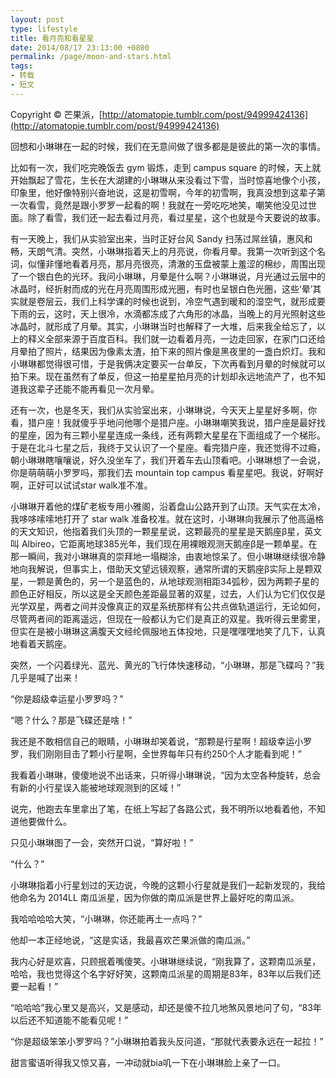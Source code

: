 ```yaml
---
layout: post
type: lifestyle
title: 看月亮和看星星
date: 2014/08/17 23:13:00 +0800
permalink: /page/moon-and-stars.html
tags:
- 转载
- 短文
---
```


Copyright &copy; 芒果派，[http://atomatopie.tumblr.com/post/94999424136](http://atomatopie.tumblr.com/post/94999424136)

回想和小琳琳在一起的时候，我们在无意间做了很多都是是彼此的第一次的事情。

比如有一次，我们吃完晚饭去 gym 锻炼，走到 campus square 的时候，天上就开始飘起了雪花，生长在大湖建的小琳琳从来没看过下雪，当时惊喜地像个小孩，印象里，他好像特别兴奋地说，这是初雪啊，今年的初雪啊，我真没想到这辈子第一次看雪，竟然是跟小罗罗一起看的啊！我就在一旁吃吃地笑，嘲笑他没见过世面。除了看雪，我们还一起去看过月亮，看过星星，这个也就是今天要说的故事。

有一天晚上，我们从实验室出来，当时正好台风 Sandy 扫荡过屌丝镇，惠风和畅，天朗气清。突然，小琳琳指着天上的月亮说，你看月晕。我第一次听到这个名词，似懂非懂地看着月亮，那月亮很亮，清澈的玉盘被蒙上羞涩的棉纱，周围出现了一个银白色的光环。我问小琳琳，月晕是什么啊？小琳琳说，月光通过云层中的冰晶时，经折射而成的光在月亮周围形成光圈，有时也呈银白色光圈，这些‘晕’其实就是卷层云，我们上科学课的时候也说到，冷空气遇到暖和的湿空气，就形成要下雨的云，这时，天上很冷，水滴都冻成了六角形的冰晶，当晚上的月光照射这些冰晶时，就形成了月晕。其实，小琳琳当时也解释了一大堆，后来我全给忘了，以上的释义全部来源于百度百科。我们就一边看着月亮，一边走回家，在家门口还给月晕拍了照片，结果因为像素太渣，拍下来的照片像是黑夜里的一盏白炽灯。我和小琳琳都觉得很可惜，于是我俩决定要买一台单反，下次再看到月晕的时候就可以拍下来。现在虽然有了单反，但这一拍星星拍月亮的计划却永远地流产了，也不知道我这辈子还能不能再看见一次月晕。

还有一次，也是冬天，我们从实验室出来，小琳琳说，今天天上星星好多啊，你看，猎户座！我就傻乎乎地问他哪个是猎户座。小琳琳嘲笑我说，猎户座是最好找的星座，因为有三颗小星星连成一条线，还有两颗大星星在下面组成了一个梯形。于是在北斗七星之后，我终于又认识了一个星座。看完猎户座，我还觉得不过瘾，朝小琳琳瞎嚷嚷说，好久没坐车了，我们开着车去山顶看吧。小琳琳想了一会说，你是萌萌萌小罗罗吗，那我们去 mountain top campus 看星星吧。我说，好啊好啊，正好可以试试star walk准不准。

小琳琳开着他的煤矿老板专用小雅阁，沿着盘山公路开到了山顶。天气实在太冷，我哆哆嗦嗦地打开了 star walk 准备校准。就在这时，小琳琳向我展示了他高逼格的天文知识，他指着我们头顶的一颗星星说，这颗最亮的星星是天鹅座β星，英文叫 Albireo，它距离地球385光年，我们现在用裸眼观测天鹅座β是一颗单星。在那一瞬间，我对小琳琳真的崇拜地一塌糊涂，由衷地惊呆了。但小琳琳继续很冷静地向我解说，但事实上，借助天文望远镜观察，通常所谓的天鹅座β实际上是颗双星，一颗是黄色的，另一个是蓝色的，从地球观测相距34弧秒，因为两颗子星的颜色正好相反，所以这是全天颜色差距最显著的双星，过去，人们认为它们仅仅是光学双星，两者之间并没像真正的双星系统那样有公共点做轨道运行，无论如何，尽管两者间的距离遥远，但现在一般都认为它们是真正的双星。我听得云里雾里，但实在是被小琳琳这满腹天文经纶佩服地五体投地，只是嘿嘿嘿地笑了几下，认真地看着天鹅座。

突然，一个闪着绿光、蓝光、黄光的飞行体快速移动，“小琳琳，那是飞碟吗？”我几乎是喊了出来！

“你是超级幸运星小罗罗吗？”

“嗯？什么？那是飞碟还是啥！”

我还是不敢相信自己的眼睛，小琳琳却笑着说，“那颗是行星啊！超级幸运小罗罗，我们刚刚目击了颗小行星啊，全世界每年只有约250个人才能看到呢！”

我看着小琳琳，傻傻地说不出话来，只听得小琳琳说，“因为太空各种旋转，总会有新的小行星误入能被地球观测到的区域！”

说完，他跑去车里拿出了笔，在纸上写起了各路公式，我不明所以地看着他，不知道他要做什么。

只见小琳琳图了一会，突然开口说，“算好啦！”

“什么？”

小琳琳指着小行星划过的天边说，今晚的这颗小行星就是我们一起新发现的，我给他命名为 2014LL 南瓜派星，因为你做的南瓜派是世界上最好吃的南瓜派。

我哈哈哈哈大笑，“小琳琳，你还能再土一点吗？”

他却一本正经地说，“这是实话，我最喜欢芒果派做的南瓜派。”

我内心好是欢喜，只顾抿着嘴傻笑。小琳琳继续说，“刚我算了，这颗南瓜派星，哈哈，我也觉得这个名字好好笑，这颗南瓜派星的周期是83年，83年以后我们还要一起看！”

“哈哈哈”我心里又是高兴，又是感动，却还是傻不拉几地煞风景地问了句，“83年以后还不知道能不能看见呢！”

“你是超级笨笨小罗罗吗？”小琳琳拍着我头反问道，“那就代表要永远在一起拉！”

甜言蜜语听得我又惊又喜，一冲动就bia叽一下在小琳琳脸上亲了一口。
